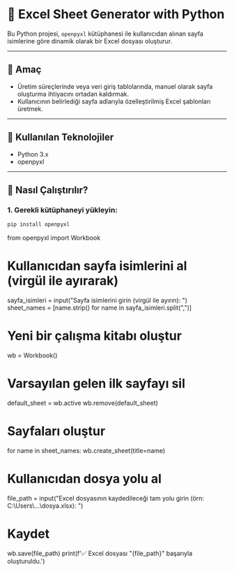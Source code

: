 # 📄 Excel Sheet Generator with Python

Bu Python projesi, `openpyxl` kütüphanesi ile kullanıcıdan alınan sayfa isimlerine göre dinamik olarak bir Excel dosyası oluşturur.

---

## 🎯 Amaç

- Üretim süreçlerinde veya veri giriş tablolarında, manuel olarak sayfa oluşturma ihtiyacını ortadan kaldırmak.
- Kullanıcının belirlediği sayfa adlarıyla özelleştirilmiş Excel şablonları üretmek.

---

## 🧰 Kullanılan Teknolojiler

- Python 3.x  
- openpyxl

---

## 🚀 Nasıl Çalıştırılır?

### 1. Gerekli kütüphaneyi yükleyin:

```bash
pip install openpyxl
```

from openpyxl import Workbook

# Kullanıcıdan sayfa isimlerini al (virgül ile ayırarak)
sayfa_isimleri = input("Sayfa isimlerini girin (virgül ile ayırın): ")
sheet_names = [name.strip() for name in sayfa_isimleri.split(",")]

# Yeni bir çalışma kitabı oluştur
wb = Workbook()

# Varsayılan gelen ilk sayfayı sil
default_sheet = wb.active
wb.remove(default_sheet)

# Sayfaları oluştur
for name in sheet_names:
    wb.create_sheet(title=name)

# Kullanıcıdan dosya yolu al
file_path = input("Excel dosyasının kaydedileceği tam yolu girin (örn: C:\\Users\\...\\dosya.xlsx): ")

# Kaydet
wb.save(file_path)
print(f'✅ Excel dosyası "{file_path}" başarıyla oluşturuldu.')

